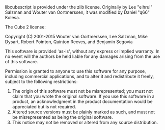 libcubescript is provided under the zlib license. Originally by Lee "eihrul"
Salzman and Wouter van Oortmerssen, it was modified by Daniel "q66" Kolesa.

The Cube 2 license:

Copyright (C) 2001-2015 Wouter van Oortmerssen, Lee Salzman, Mike Dysart,
Robert Pointon, Quinton Reeves, and Benjamin Segovia

This software is provided 'as-is', without any express or implied
warranty.  In no event will the authors be held liable for any damages
arising from the use of this software.

Permission is granted to anyone to use this software for any purpose,
including commercial applications, and to alter it and redistribute it
freely, subject to the following restrictions:

1. The origin of this software must not be misrepresented; you must not
   claim that you wrote the original software. If you use this software
   in a product, an acknowledgment in the product documentation would be
   appreciated but is not required.
2. Altered source versions must be plainly marked as such, and must not be
   misrepresented as being the original software.
3. This notice may not be removed or altered from any source distribution.
